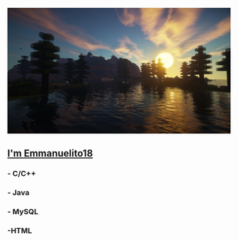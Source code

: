 <a href="https://www.youtube.com/@Emmanuelito18"><img src="/Portada.jpg"></a>
  <h2><a href="https://ww.youtube.com/@Emmanuelito18_Code">I'm Emmanuelito18</a></h2>
  <h3> - C/C++</h3>
  <h3> - Java</h3>
  <h3> - MySQL</h3>
  <h3> -HTML</h3>

<br>
